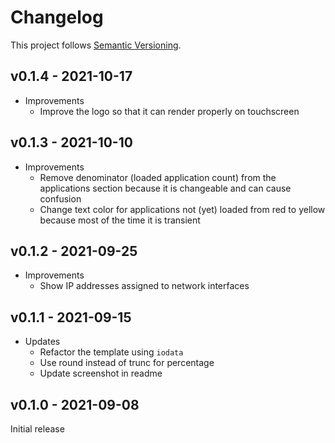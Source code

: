 # Changelog

This project follows [Semantic Versioning](https://semver.org/spec/v2.0.0.html).

## v0.1.4 - 2021-10-17

* Improvements
  * Improve the logo so that it can render properly on touchscreen

## v0.1.3 - 2021-10-10

* Improvements
  * Remove denominator (loaded application count) from the applications section because it is changeable and can cause confusion
  * Change text color for applications not (yet) loaded from red to yellow because most of the time it is transient

## v0.1.2 - 2021-09-25

* Improvements
  * Show IP addresses assigned to network interfaces

## v0.1.1 - 2021-09-15

* Updates
  * Refactor the template using `iodata`
  * Use round instead of trunc for percentage
  * Update screenshot in readme

## v0.1.0 - 2021-09-08

Initial release
